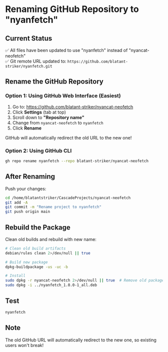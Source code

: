 # Renaming GitHub Repository to "nyanfetch"

## Current Status
✅ All files have been updated to use "nyanfetch" instead of "nyancat-neofetch"  
✅ Git remote URL updated to: `https://github.com/blatant-striker/nyanfetch.git`

## Rename the GitHub Repository

### Option 1: Using GitHub Web Interface (Easiest)

1. Go to: https://github.com/blatant-striker/nyancat-neofetch
2. Click **Settings** (tab at top)
3. Scroll down to **"Repository name"**
4. Change from `nyancat-neofetch` to `nyanfetch`
5. Click **Rename**

GitHub will automatically redirect the old URL to the new one!

### Option 2: Using GitHub CLI

```bash
gh repo rename nyanfetch --repo blatant-striker/nyancat-neofetch
```

## After Renaming

Push your changes:
```bash
cd /home/blatantstriker/CascadeProjects/nyancat-neofetch
git add -A
git commit -m "Rename project to nyanfetch"
git push origin main
```

## Rebuild the Package

Clean old builds and rebuild with new name:
```bash
# Clean old build artifacts
debian/rules clean 2>/dev/null || true

# Build new package
dpkg-buildpackage -us -uc -b

# Install
sudo dpkg -r nyancat-neofetch 2>/dev/null || true  # Remove old package
sudo dpkg -i ../nyanfetch_1.0.0-1_all.deb
```

## Test
```bash
nyanfetch
```

## Note
The old GitHub URL will automatically redirect to the new one, so existing users won't break!
